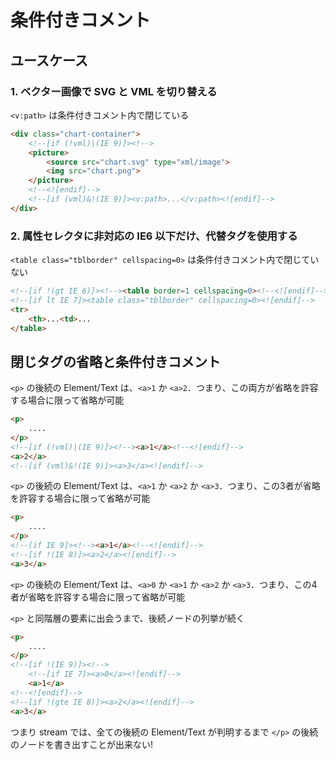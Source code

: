 # 条件付きコメント

## ユースケース

### 1. ベクター画像で SVG と VML を切り替える

`<v:path>` は条件付きコメント内で閉じている

~~~html
<div class="chart-container">
    <!--[if (!vml)|(IE 9)]><!-->
    <picture>
        <source src="chart.svg" type="xml/image">
        <img src="chart.png">
    </picture>
    <!--<![endif]-->
    <!--[if (vml)&!(IE 9)]><v:path>...</v:path><![endif]-->
</div>
~~~

### 2. 属性セレクタに非対応の IE6 以下だけ、代替タグを使用する

`<table class="tblborder" cellspacing=0>` は条件付きコメント内で閉じていない

~~~html
<!--[if !(gt IE 6)]><!--><table border=1 cellspacing=0><!--<![endif]-->
<!--[if lt IE 7]><table class="tblborder" cellspacing=0><![endif]-->
<tr>
    <th>...<td>...
</table>
~~~

## 閉じタグの省略と条件付きコメント

`<p>` の後続の Element/Text は、`<a>1` か `<a>2`．つまり、この両方が省略を許容する場合に限って省略が可能

~~~html
<p>
    ....
</p>
<!--[if (!vml)|(IE 9)]><!--><a>1</a><!--<![endif]-->
<a>2</a>
<!--[if (vml)&!(IE 9)]><a>3</a><![endif]-->
~~~

`<p>` の後続の Element/Text は、`<a>1` か `<a>2` か `<a>3`．つまり、この3者が省略を許容する場合に限って省略が可能

~~~html
<p>
    ....
</p>
<!--[if IE 9]><!--><a>1</a><!--<![endif]-->
<!--[if !(IE 8)]><a>2</a><![endif]-->
<a>3</a>
~~~

`<p>` の後続の Element/Text は、`<a>0` か `<a>1` か `<a>2` か `<a>3`．つまり、この4者が省略を許容する場合に限って省略が可能

`<p>` と同階層の要素に出会うまで、後続ノードの列挙が続く

~~~html
<p>
    ....
</p>
<!--[if !(IE 9)]><!-->
    <!--[if IE 7]><a>0</a><![endif]-->
    <a>1</a>
<!--<![endif]-->
<!--[if !(gte IE 8)]><a>2</a><![endif]-->
<a>3</a>
~~~

つまり stream では、全ての後続の Element/Text が判明するまで `</p>` の後続のノードを書き出すことが出来ない!
